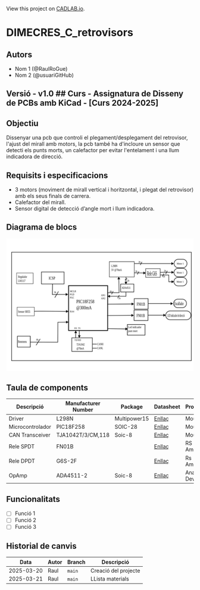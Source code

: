 View this project on [CADLAB.io](https://cadlab.io/project/28966). 

# DIMECRES_C_retrovisors
## Autors
- Nom 1 (@RaulRoGue)
- Nom 2 (@usuariGitHub)
## Versió - v1.0 ## Curs - Assignatura de Disseny de PCBs amb KiCad - [Curs 2024-2025]

## Objectiu
Dissenyar una pcb que controli el plegament/desplegament del retrovisor, l'ajust del mirall amb motors,
la pcb també ha d'incloure un sensor que detecti els punts morts, un calefactor per evitar l'entelament
i una llum indicadora de direcció.

## Requisits i especificacions
- 3 motors (moviment de mirall vertical i horitzontal, i plegat del retrovisor) amb
els seus finals de carrera.
- Calefactor del mirall.
- Sensor digital de detecció d’angle mort i llum indicadora.

## Diagrama de blocs
![Diagrama blocs](DiagramaBloquesV2.svg)
## Taula de components
| Descripció | Manufacturer Number | Package | Datasheet | Proveïdor | Unitats |
|------------|--------------------|---------|----------|----------|---------|
| Driver | L298N | Multipower15 | [Enllaç](https://www.mouser.es/datasheet/2/389/l298-1849437.pdf) | Mouser | 1 |
| Microcontrolador|PIC18F258|SOIC-28|[Enllaç](https://www.mouser.es/datasheet/2/268/41159e-3443038.pdf)| Mouser | 1 |
| CAN Transceiver|TJA1042T/3/CM,118| Soic-8 |[Enllaç](https://www.mouser.es/datasheet/2/302/TJA1042-3103146.pdf)| Mouser | 1 |
| Rele SPDT| FN01B | | [Enllaç](https://docs.rs-online.com/df01/0900766b8158318b.pdf) | RS Amidata | 2 | 
| Rele DPDT | G6S-2F| | [Enllaç](https://docs.rs-online.com/f19f/0900766b813679a7.pdf) | Rs Amidara | 1 | 
| OpAmp | ADA4511-2 | Soic-8 |[Enllaç](https://www.analog.com/media/en/technical-documentation/data-sheets/ada4511-2.pdf) | Analog Devices | 1 |
## Funcionalitats
- [ ] Funció 1
- [ ] Funció 2
- [ ] Funció 3

## Historial de canvis 
| Data | Autor | Branch | Descripció |
|------|------|--------|------------| 
| 2025-03-20 | Raul | `main` | Creació del projecte |
| 2025-03-21 | Raul | `main` | LLista materials | 
